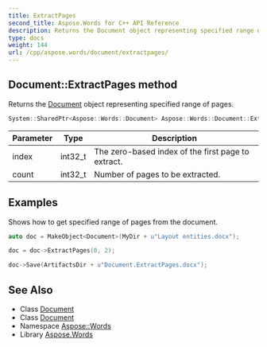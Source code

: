 ```yaml
---
title: ExtractPages
second_title: Aspose.Words for C++ API Reference
description: Returns the Document object representing specified range of pages.
type: docs
weight: 144
url: /cpp/aspose.words/document/extractpages/
---
```

## Document::ExtractPages method


Returns the [Document](../) object representing specified range of pages.

```cpp
System::SharedPtr<Aspose::Words::Document> Aspose::Words::Document::ExtractPages(int32_t index, int32_t count)
```


| Parameter | Type | Description |
| --- | --- | --- |
| index | int32_t | The zero-based index of the first page to extract. |
| count | int32_t | Number of pages to be extracted. |

## Examples



Shows how to get specified range of pages from the document. 
```cpp
auto doc = MakeObject<Document>(MyDir + u"Layout entities.docx");

doc = doc->ExtractPages(0, 2);

doc->Save(ArtifactsDir + u"Document.ExtractPages.docx");
```

## See Also

* Class [Document](../)
* Class [Document](../)
* Namespace [Aspose::Words](../../)
* Library [Aspose.Words](../../../)

